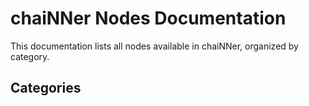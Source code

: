# chaiNNer Nodes Documentation

This documentation lists all nodes available in chaiNNer, organized by category.

## Categories
